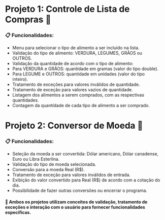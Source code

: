 # Projeto 1: Controle de Lista de Compras 🛒

### 📋 Funcionalidades:

- Menu para selecionar o tipo de alimento a ser incluído na lista.
- Validação do tipo de alimento: VERDURA, LEGUMES, GRÃOS ou OUTROS.
- Validação da quantidade de acordo com o tipo de alimento:
- Para VERDURA e GRÃOS: quantidade em gramas (valor do tipo double).
- Para LEGUME e OUTROS: quantidade em unidades (valor do tipo inteiro).
- Tratamento de exceções para valores inválidos de quantidade.
- Tratamento de exceção para valores vazios de quantidade.
- Listagem dos alimentos a serem comprados, com as respectivas quantidades.
- Contagem da quantidade de cada tipo de alimento a ser comprado.


# Projeto 2: Conversor de Moeda 💱

### 📋 Funcionalidades:

- Seleção da moeda a ser convertida: Dólar americano, Dólar canadense, Euro ou Libra Esterlina.
- Validação do tipo de moeda selecionada.
- Conversão para a moeda Real (R$).
- Tratamento de exceção para valores inválidos de entrada.
- Exibição do valor convertido para Real (R$) de acordo com a cotação do dia.
- Possibilidade de fazer outras conversões ou encerrar o programa.


#### 🌟 Ambos os projetos utilizam conceitos de validação, tratamento de exceções e interação com o usuário para fornecer funcionalidades específicas.
